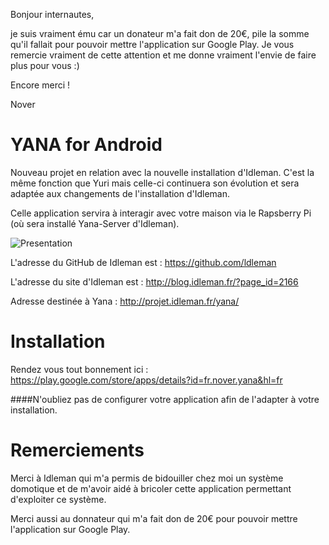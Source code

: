 Bonjour internautes,

je suis vraiment ému car un donateur m'a fait don de 20€, pile la somme qu'il fallait pour pouvoir mettre l'application sur Google Play.
Je vous remercie vraiment de cette attention et me donne vraiment l'envie de faire plus pour vous :)

Encore merci !

Nover


YANA for Android
====

Nouveau projet en relation avec la nouvelle installation d'Idleman. 
C'est la même fonction que Yuri mais celle-ci continuera son évolution et sera adaptée aux changements de l'installation d'Idleman.

Celle application servira à interagir avec votre maison via le Rapsberry Pi (où sera installé Yana-Server d'Idleman).


![Presentation](https://raw.github.com/Etsuni/YANA/master/presentation.png)

L'adresse du GitHub de Idleman est : https://github.com/ldleman

L'adresse du site d'Idleman est : http://blog.idleman.fr/?page_id=2166

Adresse destinée à  Yana : http://projet.idleman.fr/yana/

Installation
====

Rendez vous tout bonnement ici : https://play.google.com/store/apps/details?id=fr.nover.yana&hl=fr

####N'oubliez pas de configurer votre application afin de l'adapter à votre installation.

Remerciements 
====

Merci à Idleman qui m'a permis de bidouiller chez moi un système domotique et de m'avoir aidé à bricoler cette application permettant d'exploiter ce système.

Merci aussi au donnateur qui m'a fait don de 20€ pour pouvoir mettre l'application sur Google Play. 

